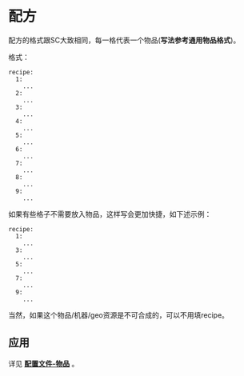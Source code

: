 # 配方

配方的格式跟SC大致相同，每一格代表一个物品(**写法参考通用物品格式**)。

格式：

```
recipe:
  1: 
    ...
  2:
    ...
  3:
    ...
  4:
    ...
  5:
    ...
  6:
    ...
  7:
    ...
  8:
    ...
  9:
    ...
```

如果有些格子不需要放入物品，这样写会更加快捷，如下述示例：

```
recipe:
  1:
    ...
  3:
    ...
  5:
    ...
  7:
    ...
  9:
    ...
```

当然，如果这个物品/机器/geo资源是不可合成的，可以不用填recipe。

## 应用

详见 [**配置文件-物品**](../file/items.md) 。
